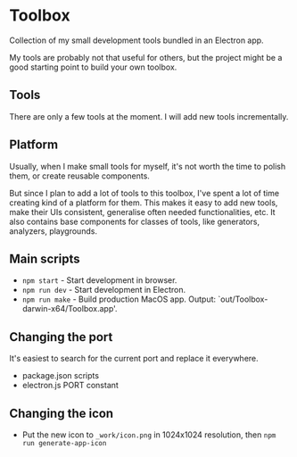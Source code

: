 # Toolbox

Collection of my small development tools bundled in an Electron app.

My tools are probably not that useful for others, but the project might be a good starting point to build your own toolbox.

## Tools

There are only a few tools at the moment. I will add new tools incrementally.

## Platform

Usually, when I make small tools for myself, it's not worth the time to polish them, or create reusable components.

But since I plan to add a lot of tools to this toolbox, I've spent a lot of time creating kind of a platform for them. This makes it easy to add new tools, make their UIs consistent, generalise often needed functionalities, etc. It also contains base components for classes of tools, like generators, analyzers, playgrounds.

## Main scripts

- `npm start` - Start development in browser.
- `npm run dev` - Start development in Electron.
- `npm run make` - Build production MacOS app. Output: `out/Toolbox-darwin-x64/Toolbox.app'.

## Changing the port

It's easiest to search for the current port and replace it everywhere.

- package.json scripts
- electron.js PORT constant

## Changing the icon

- Put the new icon to `_work/icon.png` in 1024x1024 resolution, then `npm run generate-app-icon`
